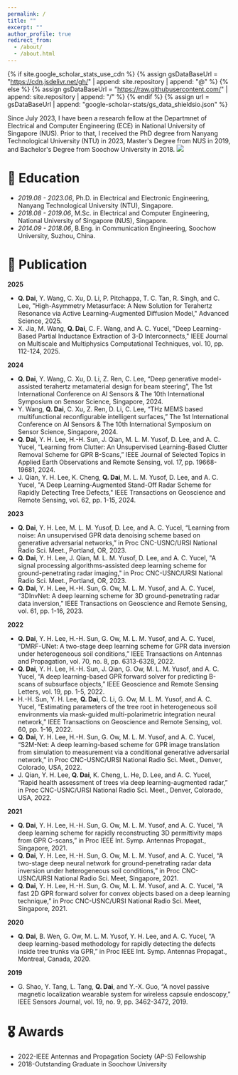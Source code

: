 ```yaml
---
permalink: /
title: ""
excerpt: ""
author_profile: true
redirect_from: 
  - /about/
  - /about.html
---
```


{% if site.google_scholar_stats_use_cdn %}
{% assign gsDataBaseUrl = "https://cdn.jsdelivr.net/gh/" | append: site.repository | append: "@" %}
{% else %}
{% assign gsDataBaseUrl = "https://raw.githubusercontent.com/" | append: site.repository | append: "/" %}
{% endif %}
{% assign url = gsDataBaseUrl | append: "google-scholar-stats/gs_data_shieldsio.json" %}

<span class='anchor' id='about-me'></span>

Since July 2023, I have been a research fellow at the Departmnet of Electrical and Computer Engineering (ECE) in National University of Singapore (NUS). Prior to that, I received the PhD degree from Nanyang Technological University (NTU) in 2023, Master's Degree from NUS in 2019, and Bachelor's Degree from Soochow University in 2018. <a href='https://scholar.google.com/citations?user=nzyi6hEAAAAJ'><img src="https://img.shields.io/endpoint?logo=Google%20Scholar&url=https%3A%2F%2Fcdn.jsdelivr.net%2Fgh%2FQiqi-Dai%2FQiqi-Dai.github.io@google-scholar-stats%2Fgs_data_shieldsio.json&labelColor=f6f6f6&color=9cf&style=flat&label=citations"></a>

# 🏫 Education

- *2019.08 - 2023.06*, Ph.D. in Electrical and Electronic Engineering, Nanyang Technological University (NTU), Singapore.
- *2018.08 - 2019.06*, M.Sc. in Electrical and Computer Engineering, National University of Singapore (NUS), Singapore.
- *2014.09 - 2018.06*, B.Eng. in Communication Engineering, Soochow University, Suzhou, China.

# 📝 Publication
**2025**
- **Q. Dai**, Y. Wang, C. Xu, D. Li, P. Pitchappa, T. C. Tan, R. Singh, and C. Lee, "High-Asymmetry Metasurface: A New Solution for Terahertz Resonance via Active Learning-Augmented Diffusion Model," Advanced Science, 2025.
- X. Jia, M. Wang, **Q. Dai**, C. F. Wang, and A. C. Yucel, "Deep Learning-Based Partial Inductance Extraction of 3-D Interconnects," IEEE Journal on Multiscale and Multiphysics Computational Techniques, vol. 10, pp. 112-124, 2025.

**2024**
- **Q. Dai**, Y. Wang, C. Xu, D. Li, Z. Ren, C. Lee, “Deep generative model-assisted terahertz metamaterial design for beam steering”, The 1st International Conference on AI Sensors & The 10th International Symposium on Sensor Science, Singapore, 2024.
- Y. Wang, **Q. Dai**, C. Xu, Z. Ren, D. Li, C. Lee, “THz MEMS based multifunctional reconfigurable intelligent surfaces,” The 1st International Conference on AI Sensors & The 10th International Symposium on Sensor Science, Singapore, 2024.
- **Q. Dai**, Y. H. Lee, H.-H. Sun, J. Qian, M. L. M. Yusof, D. Lee, and A. C. Yucel, “Learning from Clutter: An Unsupervised Learning-Based Clutter Removal Scheme for GPR B-Scans,” IEEE Journal of Selected Topics in Applied Earth Observations and Remote Sensing, vol. 17, pp. 19668-19681, 2024.
- J. Qian, Y. H. Lee, K. Cheng, **Q. Dai**, M. L. M. Yusof, D. Lee, and A. C. Yucel, "A Deep Learning-Augmented Stand-Off Radar Scheme for Rapidly Detecting Tree Defects," IEEE Transactions on Geoscience and Remote Sensing, vol. 62, pp. 1-15, 2024.

**2023**
- **Q. Dai**, Y. H. Lee, M. L. M. Yusof, D. Lee, and A. C. Yucel, “Learning from noise: An unsupervised GPR data denoising scheme based on generative adversarial networks,” in Proc CNC-USNC/URSI National Radio Sci. Meet., Portland, OR, 2023.
- **Q. Dai**, Y. H. Lee, J. Qian, M. L. M. Yusof, D. Lee, and A. C. Yucel, "A signal processing algorithms-assisted deep learning scheme for ground-penetrating radar imaging," in Proc CNC-USNC/URSI National Radio Sci. Meet., Portland, OR, 2023.
- **Q. Dai**, Y. H. Lee, H.-H. Sun, G. Ow, M. L. M. Yusof, and A. C. Yucel, “3DInvNet: A deep learning scheme for 3D ground-penetrating radar data inversion,” IEEE Transactions on Geoscience and Remote Sensing, vol. 61, pp. 1-16, 2023.

**2022**
- **Q. Dai**, Y. H. Lee, H.-H. Sun, G. Ow, M. L. M. Yusof, and A. C. Yucel, “DMRF-UNet: A two-stage deep learning scheme for GPR data inversion under heterogeneous soil conditions,” IEEE Transactions on Antennas and Propagation, vol. 70, no. 8, pp. 6313-6328, 2022.
- **Q. Dai**, Y. H. Lee, H.-H. Sun, J. Qian, G. Ow, M. L. M. Yusof, and A. C. Yucel, “A deep learning-based GPR forward solver for predicting B-scans of subsurface objects,” IEEE Geoscience and Remote Sensing Letters, vol. 19, pp. 1-5, 2022.
- H.-H. Sun, Y. H. Lee, **Q. Dai**, C. Li, G. Ow, M. L. M. Yusof, and A. C. Yucel, “Estimating parameters of the tree root in heterogeneous soil environments via mask-guided multi-polarimetric integration neural network,” IEEE Transactions on Geoscience and Remote Sensing, vol. 60, pp. 1-16, 2022.
- **Q. Dai**, Y. H. Lee, H.-H. Sun, G. Ow, M. L. M. Yusof, and A. C. Yucel, “S2M-Net: A deep learning-based scheme for GPR image translation from simulation to measurement via a conditional generative adversarial network,” in Proc CNC-USNC/URSI National Radio Sci. Meet., Denver, Colorado, USA, 2022.
- J. Qian, Y. H. Lee, **Q. Dai**, K. Cheng, L. He, D. Lee, and A. C. Yucel, “Rapid health assessment of trees via deep learning-augmented radar,” in Proc CNC-USNC/URSI National Radio Sci. Meet., Denver, Colorado, USA, 2022.

**2021**

- **Q. Dai**, Y. H. Lee, H.-H. Sun, G. Ow, M. L. M. Yusof, and A. C. Yucel, “A deep learning scheme for rapidly reconstructing 3D permittivity maps from GPR C-scans,” in Proc IEEE Int. Symp. Antennas Propagat., Singapore, 2021.
- **Q. Dai**, Y. H. Lee, H.-H. Sun, G. Ow, M. L. M. Yusof, and A. C. Yucel, “A two-stage deep neural network for ground-penetrating radar data inversion under heterogeneous soil conditions,” in Proc CNC-USNC/URSI National Radio Sci. Meet, Singapore, 2021.
- **Q. Dai**, Y. H. Lee, H.-H. Sun, G. Ow, M. L. M. Yusof, and A. C. Yucel, “A fast 2D GPR forward solver for convex objects based on a deep learning technique,” in Proc CNC-USNC/URSI National Radio Sci. Meet, Singapore, 2021.

**2020**

- **Q. Dai**, B. Wen, G. Ow, M. L. M. Yusof, Y. H. Lee, and A. C. Yucel, “A deep learning-based methodology for rapidly detecting the defects inside tree trunks via GPR,” in Proc IEEE Int. Symp. Antennas Propagat., Montreal, Canada, 2020.

**2019**

- G. Shao, Y. Tang, L. Tang, **Q. Dai**, and Y.-X. Guo, “A novel passive magnetic localization wearable system for wireless capsule endoscopy,” IEEE Sensors Journal, vol. 19, no. 9, pp. 3462-3472, 2019.


# 🎖 Awards

- 2022-IEEE Antennas and Propagation Society (AP-S) Fellowship
- 2018-Outstanding Graduate in Soochow University
